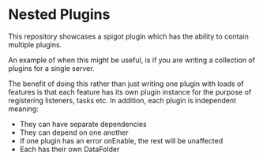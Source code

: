 # Nested Plugins
This repository showcases a spigot plugin which has the ability to contain multiple plugins.

An example of when this might be useful, is if you are writing a collection of plugins for a single server.

The benefit of doing this rather than just writing one plugin with loads of features is that each feature has its own
plugin instance for the purpose of registering listeners, tasks etc. 
In addition, each plugin is independent meaning:
- They can have separate dependencies
- They can depend on one another
- If one plugin has an error onEnable, the rest will be unaffected
- Each has their own DataFolder